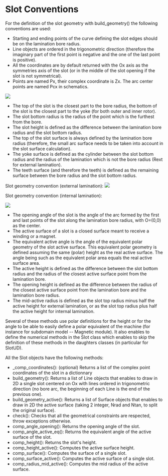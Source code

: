 Slot Conventions
================

For the definition of the slot geometry with build_geometry() the
following conventions are used: 

- Starting and ending points of the curve
defining the slot edges should be on the lamination bore radius. 
- Line objects are ordered in the trigonometric direction (therefore the
imaginary part of the first point is negative and the one of the last
point is positive). 
- All the coordinates are by default returned with the Ox axis as the symmetries axis of the slot (or in the middle of the
slot opening if the slot is not symmetrical). 
- Points are named Px, their complex coordinate is Zx. The arc center points are named Pcx in
schematics.

![](_static/slot_convention_1.png)

-   The top of the slot is the closest part to the bore radius, the
    bottom of the slot is the closest part to the yoke (for both outer
    and inner rotor).
-   The slot bottom radius is the radius of the point which is the
    furthest from the bore.
-   The slot height is defined as the difference between the lamination bore radius
    and the slot bottom radius.
-   The top of the slot surface is always defined by the lamination bore
    radius (therefore, the small arc surface needs to be taken into
    account in the slot surface calculation).
-   The yoke surface is defined as the cylinder between the slot bottom
    radius and the radius of the lamination which is not the bore radius
    (Rext for external lamination).
-   The teeth surface (and therefore the teeth) is defined as the
    remaining surface between the bore radius and the slot bottom
    radius.

Slot geometry convention (external lamination): 
![](_static/slot_convention_2.png)

Slot geometry convention (internal lamination):

![](_static/slot_convention_3.png)

-   The opening angle of the slot is the angle of the arc formed by the
    first and last points of the slot along the lamination bore radius,
    with O=(0,0) as the center.
-   The active surface of a slot is a closed surface meant to receive a winding or a magnet.
-   The equivalent active angle is the angle of the equivalent polar
    geometry of the slot active surface. This equivalent polar geometry
    is defined assuming the same (polar) height as the real active surface. The angle
    being such as the equivalent polar area equals the real active surface area.
-   The active height is defined as the difference between the slot
    bottom radius and the radius of the closest active surface point from the
    lamination bore.
-   The opening height is defined as the difference between the radius
    of the closest active surface point from the lamination bore and the
    lamination bore radius.
-   The mid-active radius is defined as the slot top radius minus half
    the active height for external lamination, or as the slot top
    radius plus half the active height for internal lamination.

Several of these methods use polar definitions for the height or for the angle to be able to easily define a polar equivalent of the machine (for instance for subdomain model -- Magnetic module). It also enables to define the numerical methods in the Slot class which enables to skip the definition of these methods in the daughters classes (in particular for SlotUD).

All the Slot objects have the following methods:

-  _comp_coordinates(): (optional) Returns a list of the complex point coordinates of the slot in a dictionnary
-  build_geometry(): Returns a list of Line objects that enables to draw in 2D a single slot centered on Ox with lines ordered in trigonometric direction (no bore arc, the beginning of each Line is the end of the previous one). 
-  build_geometry_active(): Returns a list of Surface objects that enables to draw in 2D the active surface (taking 2 integer, Nrad and Ntan, to split the original surface). 
-  check(): Checks that all the geometrical constraints are respected, throw exceptions otherwise. 
-  comp_angle_opening(): Returns the opening angle of the slot. 
-  comp_angle_active_eq(): Returns the equivalent angle of the active surface of the slot. 
-  comp_height(): Returns the slot's height. 
-  comp_height_active(): Computes the active surface height. 
-  comp_surface(): Computes the surface of a single slot. 
-  comp_surface_active(): Computes the active surface of a single slot.
-  comp_radius_mid_active(): Computes the mid radius of the active surface.
